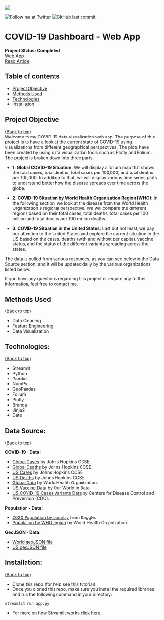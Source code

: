 <img src="https://d2jx2rerrg6sh3.cloudfront.net/image-handler/ts/20200420091641/ri/674/picture/2020/4/%40shutterstock_1647268288.jpg">

<!-- Add buttons here -->
![Follow me at Twitter](https://img.shields.io/twitter/follow/NMashinchi?style=social)
![GitHub last commit](https://img.shields.io/github/last-commit/navido89/covid19-dashboard-dataviz)

# COVID-19 Dashboard - Web App
**Project Status: Completed**
<br>
<a href="https://share.streamlit.io/navido89/covid19-dashboard-dataviz/app.py" target="_blank">Web App</a> 
<br>
<a href="https://towardsdatascience.com/the-current-state-of-covid-19-from-3-different-perspectives-3fbaabcd0348" target="_blank">Read Article</a>

## Table of contents
- [Project Objective](#project-objective)
- [Methods Used](#methods-used)
- [Technologies](#technologies)
- [Installation](#installation)

## Project Objective
[(Back to top)](#table-of-contents)
<br>
Welcome to my COVID-19 data visualization web app. The purpose of this project is to have a look at the current state of COVID-19 using visualizations from different geographical perspectives. The plots have been created by using data visualization tools such as Plotly and Folium. The project is broken down into three parts.

+ **1. Global COVID-19 Situation**: We will display a folium map that shows the total cases, total deaths, total cases per 100,000, and total deaths per 100,000. In addition to that, we will display various time series plots to understand better how the disease spreads over time across the globe.

+ **2. COVID-19 Situation by World Health Organization Region (WHO)**: In the following section, we look at the disease from the World Health Organization's regional perspective. We will compare the different regions based on their total cases, total deaths, total cases per 100 million and total deaths per 100 million deaths.

+ **3. COVID-19 Situation in the United States**: Last but not least, we pay our attention to the United States and explore the current situation in the US based on the cases, deaths (with and without per capita), vaccine status, and the status of the different variants spreading across the states.

The data is pulled from various resources, as you can see below in the Data Source section, and it will be updated daily by the various organizations listed below.

If you have any questions regarding this project or require any further information, feel free to <a href="https://www.navidma.com/contact" target="_blank">contact me.</a>

## Methods Used
[(Back to top)](#table-of-contents)
+ Data Cleaning
+ Feature Engineering
+ Data Visualization

## Technologies:
[(Back to top)](#table-of-contents)
+ Streamlit
+ Python
+ Pandas 
+ NumPy 
+ GeoPandas
+ Folium
+ Plotly 
+ Branca 
+ Jinja2
+ Date

## Data Source:
[(Back to top)](#table-of-contents)


**COVID-19 - Data:**            
+ [Global Cases](https://raw.githubusercontent.com/CSSEGISandData/COVID-19/master/csse_covid_19_data/csse_covid_19_time_series/time_series_covid19_confirmed_global.csv) by Johns Hopkins CCSE.
+ [Global Deaths](https://raw.githubusercontent.com/CSSEGISandData/COVID-19/master/csse_covid_19_data/csse_covid_19_time_series/time_series_covid19_deaths_global.csv) by Johns Hopkins CCSE.
+ [US Cases](https://raw.githubusercontent.com/CSSEGISandData/COVID-19/master/csse_covid_19_data/csse_covid_19_time_series/time_series_covid19_confirmed_US.csv) by Johns Hopkins CCSE.
+ [US Deaths](https://raw.githubusercontent.com/CSSEGISandData/COVID-19/master/csse_covid_19_data/csse_covid_19_time_series/time_series_covid19_deaths_US.csv) by Johns Hopkins CCSE.
+ [Global Data](https://covid19.who.int/WHO-COVID-19-global-data.csv) by World Health Organization.
+ [US Vaccine Data](https://raw.githubusercontent.com/owid/covid-19-data/master/public/data/vaccinations/us_state_vaccinations.csv) by Our World in Data.
+ [US COVID-19 Cases Variants Data](https://www.cdc.gov/coronavirus/2019-ncov/downloads/transmission/03112021_Web-UpdateCSV-TABLE.csv) by Centers for Disease Control and Prevention (CDC).

**Population - Data:**
+ [2020 Population by country](https://www.kaggle.com/tanuprabhu/population-by-country-2020?select=population_by_country_2020.csv) from Kaggle.
+ [Population by WHO region](https://apps.who.int/gho/athena/data/xmart.csv?target=GHO/WHS9_86,WHS9_88,WHS9_89,WHS9_92,WHS9_96,WHS9_97,WHS9_90&profile=crosstable&filter=COUNTRY:-;REGION:*&x-sideaxis=REGION&x-topaxis=GHO;YEAR) by World Health Organization.
        
**GeoJSON - Data:**
+ [World geoJSON file](https://raw.githubusercontent.com/python-visualization/folium/master/examples/data/world-countries.json)
+ [US geoJSON file](https://raw.githubusercontent.com/python-visualization/folium/master/examples/data/us-states.json)

## Installation:
[(Back to top)](#table-of-contents)
+ Clone this repo <a href="https://docs.github.com/en/free-pro-team@latest/github/creating-cloning-and-archiving-repositories/cloning-a-repository" target="_blank">(for help see this tutorial).</a>
+ Once you cloned this repo, make sure you install the required libraries and run the following command in your directory: 
```
streamlit run app.py
```
+ For more on how Streamlit works<a href="https://docs.streamlit.io/en/stable/installation.html" target="_blank"> click here.</a>

